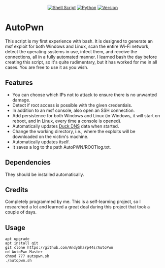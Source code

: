 <div align="center">

  <a href="">![Shell Script](https://img.shields.io/badge/shell_script-%23121011.svg?style=for-the-badge&logo=gnu-bash&logoColor=white)</a>
  <a href="">![Python](https://img.shields.io/badge/python-3670A0?style=for-the-badge&logo=python&logoColor=ffdd54)</a>
  <a href="">![Version](https://img.shields.io/github/v/release/AndySharp44s/AutoPwn?style=for-the-badge)</a>

</div>

# AutoPwn
This script is my first experience with bash. It is designed to generate an msf exploit for both Windows and Linux, scan the entire Wi-Fi network, detect the operating systems in use, infect them, and receive the connections, all in a fully automated manner. I learned bash the day before creating this script, so it's quite rudimentary, but it has worked for me in all cases. You are free to use it as you wish.

## Features

- You can choose which IPs not to attack to ensure there is no unwanted damage.
- Detect if root access is possible with the given credentials.
- In addition to an msf console, also open an SSH connection.
- Add persistence for both Windows and Linux (in Windows, it will start on reboot, and in Linux, every time a console is opened).
- Automatically updates [Duck DNS](https://www.duckdns.org) data when started.
- Change the working directory, i.e., where the exploits will be downloaded on the victim's machine.
- Automatically updates itself.
- It saves a log to the path AutoPWN/ROOTlog.txt.

## Dependencies

They should be installed automatically.

## Credits

Completely programmed by me. This is a self-learning project, so I researched a lot and learned a great deal during this project that took a couple of days.

## Usage
```apt update
apt upgrade
apt install git
git clone https://github.com/AndySharp44s/AutoPwn
cd AutoPwn-Master
chmod 777 autopwn.sh
./autopwn.sh
